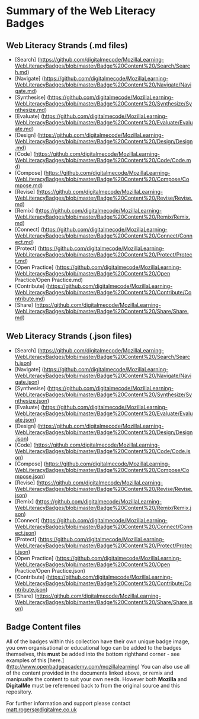 # Summary of the Web Literacy Badges

## Web Literacy Strands (.md files)
* [Search] (https://github.com/digitalmecode/MozillaLearning-WebLiteracyBadges/blob/master/Badge%20Content%20/Search/Search.md) 
* [Navigate] (https://github.com/digitalmecode/MozillaLearning-WebLiteracyBadges/blob/master/Badge%20Content%20/Navigate/Navigate.md)
* [Synthesise] (https://github.com/digitalmecode/MozillaLearning-WebLiteracyBadges/blob/master/Badge%20Content%20/Synthesize/Synthesize.md)
* [Evaluate] (https://github.com/digitalmecode/MozillaLearning-WebLiteracyBadges/blob/master/Badge%20Content%20/Evaluate/Evaluate.md) 
* [Design] (https://github.com/digitalmecode/MozillaLearning-WebLiteracyBadges/blob/master/Badge%20Content%20/Design/Design.md)
* [Code] (https://github.com/digitalmecode/MozillaLearning-WebLiteracyBadges/blob/master/Badge%20Content%20/Code/Code.md)
* [Compose] (https://github.com/digitalmecode/MozillaLearning-WebLiteracyBadges/blob/master/Badge%20Content%20/Compose/Compose.md)
* [Revise] (https://github.com/digitalmecode/MozillaLearning-WebLiteracyBadges/blob/master/Badge%20Content%20/Revise/Revise.md)
* [Remix] (https://github.com/digitalmecode/MozillaLearning-WebLiteracyBadges/blob/master/Badge%20Content%20/Remix/Remix.md)
* [Connect] (https://github.com/digitalmecode/MozillaLearning-WebLiteracyBadges/blob/master/Badge%20Content%20/Connect/Connect.md)
* [Protect] (https://github.com/digitalmecode/MozillaLearning-WebLiteracyBadges/blob/master/Badge%20Content%20/Protect/Protect.md)
* [Open Practice] (https://github.com/digitalmecode/MozillaLearning-WebLiteracyBadges/blob/master/Badge%20Content%20/Open Practice/Open Practice.md)
* [Contribute] (https://github.com/digitalmecode/MozillaLearning-WebLiteracyBadges/blob/master/Badge%20Content%20/Contribute/Contribute.md)
* [Share] (https://github.com/digitalmecode/MozillaLearning-WebLiteracyBadges/blob/master/Badge%20Content%20/Share/Share.md)

## Web Literacy Strands (.json files)
* [Search] (https://github.com/digitalmecode/MozillaLearning-WebLiteracyBadges/blob/master/Badge%20Content%20/Search/Search.json)
* [Navigate] (https://github.com/digitalmecode/MozillaLearning-WebLiteracyBadges/blob/master/Badge%20Content%20/Navigate/Navigate.json)
* [Synthesise] (https://github.com/digitalmecode/MozillaLearning-WebLiteracyBadges/blob/master/Badge%20Content%20/Synthesize/Synthesize.json)
* [Evaluate] (https://github.com/digitalmecode/MozillaLearning-WebLiteracyBadges/blob/master/Badge%20Content%20/Evaluate/Evaluate.json) 
* [Design] (https://github.com/digitalmecode/MozillaLearning-WebLiteracyBadges/blob/master/Badge%20Content%20/Design/Design.json)
* [Code] (https://github.com/digitalmecode/MozillaLearning-WebLiteracyBadges/blob/master/Badge%20Content%20/Code/Code.json)
* [Compose] (https://github.com/digitalmecode/MozillaLearning-WebLiteracyBadges/blob/master/Badge%20Content%20/Compose/Compose.json)
* [Revise] (https://github.com/digitalmecode/MozillaLearning-WebLiteracyBadges/blob/master/Badge%20Content%20/Revise/Revise.json)
* [Remix] (https://github.com/digitalmecode/MozillaLearning-WebLiteracyBadges/blob/master/Badge%20Content%20/Remix/Remix.json)
* [Connect] (https://github.com/digitalmecode/MozillaLearning-WebLiteracyBadges/blob/master/Badge%20Content%20/Connect/Connect.json)
* [Protect] (https://github.com/digitalmecode/MozillaLearning-WebLiteracyBadges/blob/master/Badge%20Content%20/Protect/Protect.json)
* [Open Practice] (https://github.com/digitalmecode/MozillaLearning-WebLiteracyBadges/blob/master/Badge%20Content%20/Open Practice/Open Practice.json)
* [Contribute] (https://github.com/digitalmecode/MozillaLearning-WebLiteracyBadges/blob/master/Badge%20Content%20/Contribute/Contribute.json)
* [Share] (https://github.com/digitalmecode/MozillaLearning-WebLiteracyBadges/blob/master/Badge%20Content%20/Share/Share.json)

## Badge Content files

All of the badges within this collection have their own unique badge image, you own organisational or educational logo can be added to the badges themselves, this **must** be added into the bottom righthand corner - see examples of this [here.] (http://www.openbadgeacademy.com/mozillalearning) 
You can also use all of the content provided in the documents linked above, or remix and manipualte the content to suit your own needs. However both **Mozilla** and **DigitalMe** must be referenced back to from the original source and this repository.

For further information and support please contact matt.rogers@digitalme.co.uk
